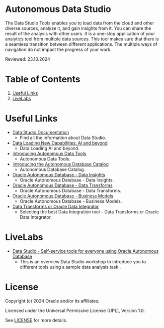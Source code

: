 # Autonomous Data Studio
 
The Data Studio Tools enables you to load data from the cloud and other diverse sources, analyze it, and gain insights from it. You can share the result of the analysis with other users. It is a one-stop application of your analytics tool from multiple data sources. This tool makes sure that there is a seamless transition between different applications. The multiple ways of navigation do not impact the progress of your work.
 
Reviewed: 23.10.2024
 
# Table of Contents
 
1. [Useful Links](#useful-links)
2. [LiveLabs](#livelabs)
 
# Useful Links
 
- [Data Studio Documentation](https://docs.oracle.com/en-us/iaas/autonomous-database-serverless/doc/adp-data-studio-overview-page.html)
    - Find all the information about Data Studio.
- [Data Loading New Capabilities: AI and beyond](https://blogs.oracle.com/datawarehousing/post/data-loading-new-capabilities-ai-and-beyond)
    - Data Loading AI and beyond.
- [Introducing Autonomous Data Tools](https://blogs.oracle.com/database/post/introducing-autonomous-data-tools)
    - Autonomous Data Tools.
- [Introducing the Autonomous Database Catalog](https://blogs.oracle.com/datawarehousing/post/introducing-the-autonomous-database-catalog)
    - Autonomous Database Catalog.
- [Oracle Autonomous Database - Data Insights](https://www.youtube.com/watch?v=pLaZnCQk3Vs)
    - Oracle Autonomous Database - Data Insights.
- [Oracle Autonomous Database - Data Transforms](https://www.youtube.com/watch?v=Xg5VK_R4-IM)
    - Oracle Autonomous Database - Data Transforms.
- [Oracle Autonomous Database - Business Models](https://www.youtube.com/watch?v=i2na8dmE_Xc)
    - Oracle Autonomous Database - Business Models.
- [Data Transforms or Oracle Data Integrator](https://blogs.oracle.com/datawarehousing/post/selecting-the-best-data-integration-tool-data-transforms-or-oracle-data-integrator)
    - Selecting the best Data Integration tool – Data Transforms or Oracle Data Integrator.
      

# LiveLabs
 
- [Data Studio - Self-service tools for everyone using Oracle Autonomous Database](https://apexapps.oracle.com/pls/apex/f?p=133:180:109524315536663::::wid:789)
    - This is an overview Data Studio workshop to introduce you to different tools using a sample data analysis task .
 
# License
 
Copyright (c) 2024 Oracle and/or its affiliates.
 
Licensed under the Universal Permissive License (UPL), Version 1.0.
 
See [LICENSE](https://github.com/oracle-devrel/technology-engineering/blob/main/LICENSE) for more details.
